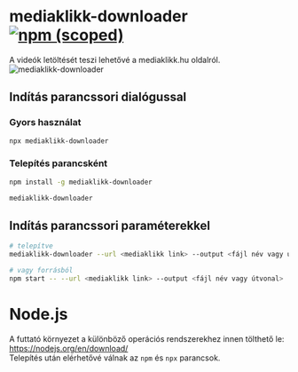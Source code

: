 # mediaklikk-downloader [![npm (scoped)](https://img.shields.io/npm/v/mediaklikk-downloader.svg)](https://www.npmjs.com/package/mediaklikk-downloader)  
A videók letöltését teszi lehetővé a mediaklikk.hu oldalról.  
![mediaklikk-downloader](https://user-images.githubusercontent.com/14183614/47254935-e779b300-d468-11e8-9e84-6cda4becd9b8.gif)

## Indítás parancssori dialógussal

### Gyors használat
```sh
npx mediaklikk-downloader
```

### Telepítés parancsként
```sh
npm install -g mediaklikk-downloader

mediaklikk-downloader
```

## Indítás parancssori paraméterekkel
```sh
# telepítve
mediaklikk-downloader --url <mediaklikk link> --output <fájl név vagy útvonal>

# vagy forrásból
npm start -- --url <mediaklikk link> --output <fájl név vagy útvonal>
```

# Node.js
A futtató környezet a különböző operációs rendszerekhez innen tölthető le: https://nodejs.org/en/download/  
Telepítés után elérhetővé válnak az `npm` és `npx` parancsok.
